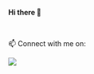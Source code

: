 

<b>Hi there 👋</b>

<br />

📫 Connect with me on:
<p>
<a href="https://linkedin.iptecuico.com"><img src="https://img.shields.io/badge/-LinkedIn-gray?style=flat&logo=linkedin"></a>

<!--
**iptecuico/iptecuico** is a ✨ _special_ ✨ repository because its `README.md` (this file) appears on your GitHub profile.

Here are some ideas to get you started:

- 🔭 I’m currently working on ...
- 🌱 I’m currently learning ...
- 👯 I’m looking to collaborate on ...
- 🤔 I’m looking for help with ...
- 💬 Ask me about ...
- 📫 How to reach me: ...
- 😄 Pronouns: ...
- ⚡ Fun fact: ...
-->
